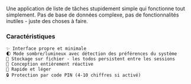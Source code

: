 Une application de liste de tâches stupidement simple qui fonctionne tout simplement. Pas de base de données complexe, pas de fonctionnalités inutiles - juste des choses à faire.

### Caractéristiques

    ✨ Interface propre et minimale
    🌓 Mode sombre/lumineux avec détection des préférences du système
    💾 Stockage sur fichier - les todos persistent entre les sessions
    📱 Conception entièrement réactive
    🚀 Rapide et léger
    🔒 Protection par code PIN (4-10 chiffres si activé)
